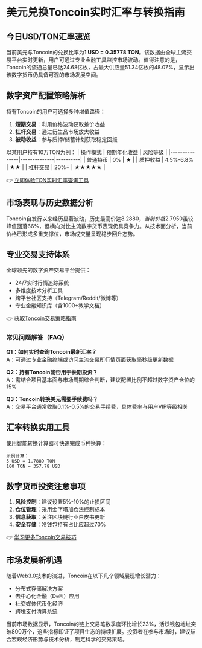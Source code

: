 # 美元兑换Toncoin实时汇率与转换指南

## 今日USD/TON汇率速览
当前美元与Toncoin的兑换比率为**1 USD = 0.35778 TON**。该数据由全球主流交易平台实时更新，用户可通过专业金融工具监控市场波动。值得注意的是，Toncoin的流通总量已达24.68亿枚，占最大供应量51.34亿枚的48.07%，显示出该数字货币仍具备可观的市场发展空间。

## 数字资产配置策略解析
持有Toncoin的用户可选择多种增值路径：
1. **短期交易**：利用价格波动获取差价收益
2. **杠杆交易**：通过衍生品市场放大收益
3. **被动收益**：参与质押/储蓄计划获取稳定回报

以某用户持有10万TON为例：
| 操作模式      | 预期年化收益 | 风险等级 |
|---------------|--------------|----------|
| 普通持币      | 0%           | ★        |
| 质押收益      | 4.5%-6.8%    | ★★       |
| 杠杆交易      | 20%+         | ★★★★★    |

👉 [立即体验TON实时汇率查询工具](https://bit.ly/okx_welcome)

## 市场表现与历史数据分析
Toncoin自发行以来经历显著波动，历史最高价达$8.2880，当前价格$2.7950虽较峰值回落66%，但横向对比主流数字货币表现仍具竞争力。从技术面分析，当前价格已形成多重支撑位，市场成交量呈现稳步回升态势。

## 专业交易支持体系
全球领先的数字资产交易平台提供：
- 24/7实时行情追踪系统
- 多维度技术分析工具
- 跨平台社区支持（Telegram/Reddit/微博等）
- 专业金融知识库（含1000+教学文档）

👉 [获取Toncoin交易策略指南](https://bit.ly/okx_welcome)

### 常见问题解答（FAQ）
**Q1：如何实时查询Toncoin最新汇率？**  
A：可通过专业金融终端或访问主流交易所行情页面获取毫秒级更新数据

**Q2：持有Toncoin能否用于长期投资？**  
A：需结合项目基本面与市场周期综合判断，建议配置比例不超过数字资产仓位的15%

**Q3：Toncoin转换美元需要手续费吗？**  
A：交易平台通常收取0.1%-0.5%的交易手续费，具体费率与用户VIP等级相关

## 汇率转换实用工具
使用智能转换计算器可快速完成币种换算：
```
示例计算：
5 USD = 1.7889 TON
100 TON = 357.78 USD
```

## 数字货币投资注意事项
1. **风险控制**：建议设置5%-10%的止损区间
2. **仓位管理**：采用金字塔加仓法控制成本
3. **信息获取**：关注区块链行业白皮书更新
4. **安全存储**：冷钱包持有占比应超过70%

👉 [学习更多Toncoin交易技巧](https://bit.ly/okx_welcome)

## 市场发展新机遇
随着Web3.0技术的演进，Toncoin在以下几个领域展现增长潜力：
- 分布式存储解决方案
- 去中心化金融（DeFi）应用
- 社交媒体代币化经济
- 跨境支付清算系统

当前市场数据显示，Toncoin的链上交易笔数季度环比增长23%，活跃钱包地址突破800万个，这些指标印证了项目生态的持续扩展。投资者在参与市场时，建议结合宏观经济形势与技术分析，制定科学的交易策略。